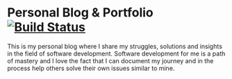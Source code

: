 # Personal Blog & Portfolio [![Build Status][2]][1]

  [1]: https://travis-ci.org/AvetisG/AvetisG.github.io
  [2]: https://travis-ci.org/AvetisG/AvetisG.github.io.svg?branch=master

This is my personal blog where I share my struggles, solutions and insights in the field of software development. Software development for me is a path of mastery and I love the fact that I can document my journey and in the process help others solve their own issues similar to mine.
